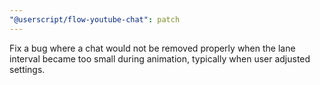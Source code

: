 ```yaml
---
"@userscript/flow-youtube-chat": patch
---
```


Fix a bug where a chat would not be removed properly when the lane interval became too small during animation, typically when user adjusted settings.
